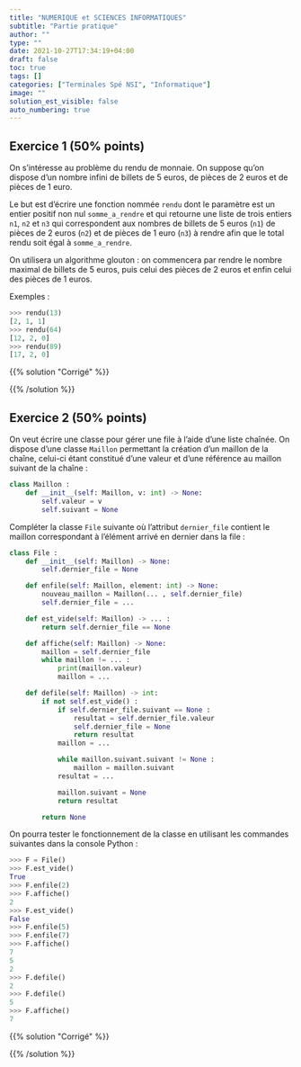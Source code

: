 ```yaml
---
title: "NUMERIQUE et SCIENCES INFORMATIQUES"
subtitle: "Partie pratique"
author: ""
type: ""
date: 2021-10-27T17:34:19+04:00
draft: false
toc: true
tags: []
categories: ["Terminales Spé NSI", "Informatique"]
image: ""
solution_est_visible: false
auto_numbering: true
---
```


## Exercice 1 (50% points)

On s’intéresse au problème du rendu de monnaie. On suppose qu’on dispose d’un nombre infini de billets de 5 euros, de pièces de 2 euros et de pièces de 1 euro.

Le but est d’écrire une fonction nommée `rendu` dont le paramètre est un entier positif non nul `somme_a_rendre` et qui retourne une liste de trois entiers `n1`, `n2` et `n3` qui correspondent aux nombres de billets de 5 euros (`n1`) de pièces de 2 euros (`n2`) et de pièces de 1 euro (`n3`) à rendre afin que le total rendu soit égal à `somme_a_rendre`.

On utilisera un algorithme glouton : on commencera par rendre le nombre maximal de billets de 5 euros, puis celui des pièces de 2 euros et enfin celui des pièces de 1 euros.

Exemples :

```python
>>> rendu(13)
[2, 1, 1]
>>> rendu(64)
[12, 2, 0]
>>> rendu(89)
[17, 2, 0]
```

{{% solution "Corrigé" %}}

{{% /solution %}}

## Exercice 2 (50% points)

On veut écrire une classe pour gérer une file à l’aide d’une liste chaînée. On dispose d’une classe `Maillon` permettant la création d’un maillon de la chaîne, celui-ci étant constitué d’une valeur et d’une référence au maillon suivant de la chaîne :

```python
class Maillon :
    def __init__(self: Maillon, v: int) -> None:
        self.valeur = v
        self.suivant = None
```

Compléter la classe `File` suivante où l’attribut `dernier_file` contient le maillon correspondant à l’élément arrivé en dernier dans la file :

```python
class File :
    def __init__(self: Maillon) -> None:
        self.dernier_file = None

    def enfile(self: Maillon, element: int) -> None:
        nouveau_maillon = Maillon(... , self.dernier_file)
        self.dernier_file = ...

    def est_vide(self: Maillon) -> ... :
        return self.dernier_file == None

    def affiche(self: Maillon) -> None:
        maillon = self.dernier_file
        while maillon != ... :
            print(maillon.valeur)
            maillon = ...

    def defile(self: Maillon) -> int:
        if not self.est_vide() :
            if self.dernier_file.suivant == None :
                resultat = self.dernier_file.valeur
                self.dernier_file = None
                return resultat
            maillon = ...

            while maillon.suivant.suivant != None :
                maillon = maillon.suivant
            resultat = ...

            maillon.suivant = None
            return resultat

        return None
```

On pourra tester le fonctionnement de la classe en utilisant les commandes suivantes dans la console Python :

```python
>>> F = File()
>>> F.est_vide()
True
>>> F.enfile(2)
>>> F.affiche()
2
>>> F.est_vide()
False
>>> F.enfile(5)
>>> F.enfile(7)
>>> F.affiche()
7
5
2
>>> F.defile()
2
>>> F.defile()
5
>>> F.affiche()
7
```

{{% solution "Corrigé" %}}

{{% /solution %}}
